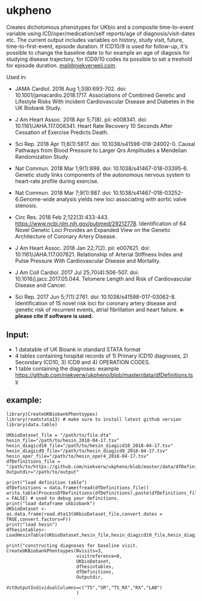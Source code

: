 # ukpheno
Creates dichotomous phenotypes for UKbio and a composite time-to-event variable  using ICD/oper/medication/self reports/age of diagnosis/visit-dates etc. 
The current output includes variables on history, study visit, future, time-to-first-event, episode duration. If ICD10/9 is used for follow-up, it's possible to change the baseline date to for example an age of diagosis for studying disease trajectory, for ICD9/10 codes its possible to set a treshold for episode duration. mail@niekverweij.com.

Used in: 
- JAMA Cardiol. 2018 Aug 1;3(8):693-702. doi: 10.1001/jamacardio.2018.1717. Associations of Combined Genetic and Lifestyle Risks With Incident Cardiovascular Disease and Diabetes in the UK Biobank Study.
- J Am Heart Assoc. 2018 Apr 5;7(8). pii: e008341. doi: 10.1161/JAHA.117.008341. Heart Rate Recovery 10 Seconds After Cessation of Exercise Predicts Death.
- Sci Rep. 2018 Apr 11;8(1):5817. doi: 10.1038/s41598-018-24002-0. Causal Pathways from Blood Pressure to Larger Qrs Amplitudes a Mendelian Randomization Study.
- Nat Commun. 2018 Mar 1;9(1):898. doi: 10.1038/s41467-018-03395-6. Genetic study links components of the autonomous nervous system to heart-rate profile during exercise.
- Nat Commun. 2018 Mar 7;9(1):987. doi: 10.1038/s41467-018-03252-6.Genome-wide analysis yields new loci associating with aortic valve stenosis.
- Circ Res. 2018 Feb 2;122(3):433-443. https://www.ncbi.nlm.nih.gov/pubmed/29212778. Identification of 64 Novel Genetic Loci Provides an Expanded View on the Genetic Architecture of Coronary Artery Disease.

- J Am Heart Assoc. 2018 Jan 22;7(2). pii: e007621. doi: 10.1161/JAHA.117.007621. Relationship of Arterial Stiffness Index and Pulse Pressure With Cardiovascular Disease and Mortality.
- J Am Coll Cardiol. 2017 Jul 25;70(4):506-507. doi: 10.1016/j.jacc.2017.05.044. Telomere Length and Risk of Cardiovascular Disease and Cancer.  
- Sci Rep. 2017 Jun 5;7(1):2761. doi: 10.1038/s41598-017-03062-8. Identification of 15 novel risk loci for coronary artery disease and genetic risk of recurrent events, atrial fibrillation and heart failure. **<- please cite if software is used.**



## Input: 

- 1 datatable of UK Bioank in standard STATA format 
- 4 tables containing hospital records of 1) Primary ICD10 diagnoses, 2) Secondary ICD10, 3) ICD9 and 4) OPERATION CODES. 
- 1 table containing the diagnoses: example https://github.com/niekverw/ukpheno/blob/master/data/dfDefinitions.tsv

## example:
```
library(CreateUKBiobankPhentoypes)
library(readstata13) # make sure to install latest github version
library(data.table)

UKbioDataset_file = "/path/to/file.dta"
hesin_file="/path/to/hesin_2018-04-17.tsv"
hesin_diagicd10_file="/path/to/hesin_diagicd10_2018-04-17.tsv"
hesin_diagicd9_file="/path/to/hesin_diagicd9_2018-04-17.tsv"
hesin_oper_file="/path/to/hesin_oper4_2018-04-17.tsv"
dfDefinitions_file = "/path/to/https://github.com/niekverw/ukpheno/blob/master/data/dfDefinitions.tsv"
Outputdir="/path/to/output"

print("load definition table")
dfDefinitions = data.frame(fread(dfDefinitions_file))
write.table(ProcessDfDefinitions(dfDefinitions),paste(dfDefinitions_file,".check.tsv",sep=""),sep="\t",quote=FALSE,row.names = FALSE) # used to debug your definitions.
print("load dataframe ukbiobank")
UKbioDataset <-  as.data.frame(read.dta13(UKbioDataset_file,convert.dates = TRUE,convert.factors=F))
print("load hesin")
dfhesintables<-LoadHesinTable(UKbioDataset,hesin_file,hesin_diagicd10_file,hesin_diagicd9_file,hesin_oper_file)

print("constructing diagnoses for baseline visit. 
CreateUKBiobankPhentoypes(Nvisits=3,
                          visitreference=0,
                          UKbioDataset,
                          dfhesintables,
                          dfDefinitions,
                          Outputdir,
                          VctOutputIndividualColumns=c("TS","SR","TS_RX","RX","LAB")
                          )
```



